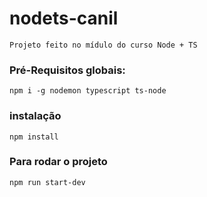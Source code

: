 # nodets-canil
`Projeto feito no mídulo do curso Node + TS`

### Pré-Requisitos globais:
`npm i -g nodemon typescript ts-node`

### instalação 
`npm install`

### Para rodar o projeto
`npm run start-dev`